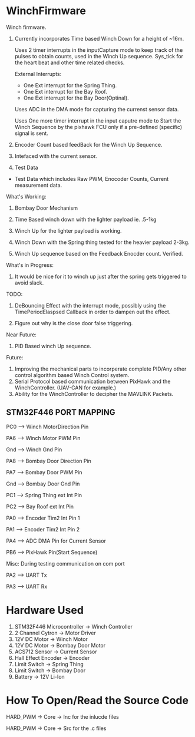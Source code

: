 # WinchFirmware
Winch firmware. 


1. Currently incorporates Time based Winch Down for a height of ~16m.
  
    Uses 2 timer interrupts in the inputCapture mode to keep track of the pulses to obtain counts, used in the Winch Up sequence.
    Sys_tick for the heart beat and other time related checks.
  
    External Interrupts:
    * One Ext interrupt for the Spring Thing.
    * One Ext interrupt for the Bay Roof.
    * One Ext interrupt for the Bay Door(Optinal).

    Uses ADC in the DMA mode for capturing the currenst sensor data. 

    Uses One more timer interrupt in the input caputre mode to Start the Winch Sequence by the pixhawk FCU only if a pre-defined (specific) signal is sent.  

  
2. Encoder Count based feedBack for the Winch Up Sequence.

3. Intefaced with the current sensor.

4. Test Data 
  * Test Data which includes Raw PWM, Enocoder Counts, Current measurement data.


What's Working:

1. Bombay Door Mechanism 
2. Time Based winch down with the lighter payload ie. .5-1kg
3. Winch Up for the lighter payload is working. 

4. Winch Down with the Spring thing tested for the heavier payload 2-3kg.
5. Winch Up sequence based on the Feedback Enocder count. Verified.



What's in Progress:
1. It  would be nice for it to winch up just after the spring gets triggered to avoid slack.

TODO:

1. DeBouncing Effect with the interrupt mode, possibly using the TimePeriodElaspsed Callback
   in order to dampen out the effect.
 
2. Figure out why is the close door false triggering.

Near Future:
1. PID Based winch Up sequence.


Future:
1. Improving the mechanical parts to incorperate complete PID/Any other control algorithm based Winch Control system.
2. Serial Protocol based communication between PixHawk and the WinchController. (UAV-CAN for example.)
3. Ability for the WinchController to decipher the MAVLINK Packets. 






## STM32F446 PORT MAPPING

PC0 --> Winch MotorDirection Pin

PA6 --> Winch Motor PWM Pin

Gnd --> Winch Gnd Pin


PA8 --> Bombay Door Direction Pin

PA7 --> Bombay Door PWM Pin

Gnd --> Bombay Door Gnd Pin


PC1 --> Spring Thing ext Int Pin

PC2 --> Bay Roof ext Int Pin


PA0 --> Encoder Tim2 Int Pin 1

PA1 --> Encoder Tim2 Int Pin 2


PA4 --> ADC DMA Pin for Current Sensor


PB6 --> PixHawk Pin(Start Sequence)

Misc:
During testing communication on com port

PA2 --> UART Tx 

PA3 --> UART Rx

# Hardware Used 
1. STM32F446 Microcontroller -> Winch Controller
2. 2 Channel Cytron -> Motor Driver  
3. 12V DC Motor -> Winch Motor
4. 12V DC Motor -> Bombay Door Motor 
5. ACS712 Sensor -> Current Sensor 
6. Hall Effect Encoder -> Encoder 
7. Limit Switch -> Spring Thing 
8. Limit Switch -> Bombay Door
9. Battery -> 12V Li-Ion

# How To Open/Read the Source Code

HARD_PWM -> Core -> Inc for the inlucde files

HARD_PWM -> Core -> Src for the .c files
